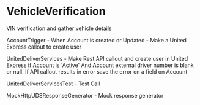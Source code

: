 # VehicleVerification
VIN verification and gather vehicle details

AccountTrigger - When Account is created or Updated - Make a United Express callout to create user

UnitedDeliverServices - Make Rest API callout and create user in United Express if Account is 'Active' And Account external driver number is blank or null. If API callout results in error save the error on a field on Account

UnitedDeliverServicesTest - Test Call

MockHttpUDSResponseGenerator - Mock response generator
